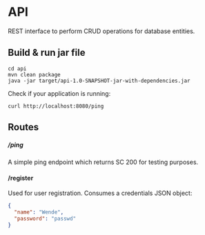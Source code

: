 # API
REST interface to perform CRUD operations for database entities.

## Build & run jar file
```
cd api
mvn clean package
java -jar target/api-1.0-SNAPSHOT-jar-with-dependencies.jar
```

Check if your application is running:
```
curl http://localhost:8080/ping
```

## Routes

##### /ping
A simple ping endpoint which returns SC 200 for testing purposes.

#### /register
Used for user registration.
Consumes a credentials JSON object:
```json
{
  "name": "Wende",
  "password": "passwd"
}
```
